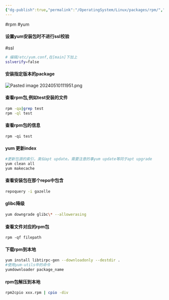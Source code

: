 ```yaml
---
{"dg-publish":true,"permalink":"/OperatingSystem/Linux/packages/rpm/","noteIcon":"3"}
---
```


#rpm #yum

#### 设置yum安装包时不进行ssl校验

#ssl
```bash
# 编辑/etc/yum.conf,在[main]下加上
sslverify=false

```


#### 安装指定版本的package
![Pasted image 20240510111951.png](/img/user/OperatingSystem/Linux/packages/attachments/Pasted%20image%2020240510111951.png)

#### 查看rpm包,例如test安装的文件

```bash
rpm -qa|grep test
rpm -ql test
```

#### 查看rpm包的信息
`rpm -qi test`

#### yum 更新index

```bash
#更新包源的索引，类似apt update。需要注意的事yum update等同于apt upgrade
yum clean all
yum makecache
```

#### 查看安装包在那个repo中包含
```bash
repoquery -i gazelle
```

#### glibc降级
```bash
yum downgrade glibc\* --allowerasing
```
#### 查看文件对应的rpm包
`rpm -qf filepath`

#### 下载rpm到本地

```bash
yum install libtirpc-gen --downloadonly --destdir .
#使用yum-utils中的命令
yumdownloader package_name

```

#### rpm包解压到本地

```bash
rpm2cpio xxx.rpm | cpio -div
```


